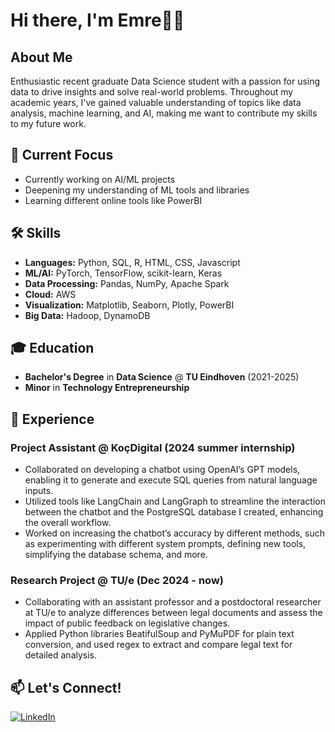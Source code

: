 # Hi there, I'm Emre👋🏻

## About Me
Enthusiastic recent graduate Data Science student with a passion for using data to drive insights and solve real-world problems. Throughout my academic years, I've gained valuable understanding of topics like data analysis, machine learning, and AI, making me want to contribute my skills to my future work.


## 🔭 Current Focus  
- Currently working on AI/ML projects
- Deepening my understanding of ML tools and libraries 
- Learning different online tools like PowerBI  

## 🛠️ Skills
- **Languages:** Python, SQL, R, HTML, CSS, Javascript
- **ML/AI:** PyTorch, TensorFlow, scikit-learn, Keras
- **Data Processing:** Pandas, NumPy, Apache Spark
- **Cloud:** AWS
- **Visualization:** Matplotlib, Seaborn, Plotly, PowerBI
- **Big Data:** Hadoop, DynamoDB

## 🎓 Education  
- **Bachelor's Degree** in **Data Science** @ **TU Eindhoven** (2021-2025)  
- **Minor** in **Technology Entrepreneurship**

## 💼 Experience  
### **Project Assistant** @ **KoçDigital** (2024 summer internship)  
- Collaborated on developing a chatbot using OpenAI’s GPT models, enabling it to generate and execute SQL queries from natural language inputs.
- Utilized tools like LangChain and LangGraph to streamline the interaction between the chatbot and the PostgreSQL database I created, enhancing the overall workflow.
- Worked on increasing the chatbot’s accuracy by different methods, such as experimenting with different system prompts, defining new tools, simplifying the database schema, and more.

### **Research Project** @ **TU/e** (Dec 2024 - now)
- Collaborating with an assistant professor and a postdoctoral researcher at TU/e to analyze differences between legal documents and assess the impact of public feedback on legislative changes.
- Applied Python libraries BeatifulSoup and PyMuPDF for plain text conversion, and used regex to extract and compare legal text for detailed analysis.

## 📫 Let's Connect!
[![LinkedIn](https://img.shields.io/badge/-LinkedIn-blue?style=flat&logo=Linkedin&logoColor=white)](https://www.linkedin.com/in/emre-sarp-kamal-9369052b4)  
